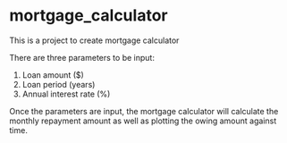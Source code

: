 # mortgage_calculator
This is a project to create mortgage calculator

There are three parameters to be input:
1. Loan amount ($)
2. Loan period (years)
3. Annual interest rate (%)

Once the parameters are input, the mortgage calculator will calculate the monthly repayment amount as well as plotting the owing amount against time.
